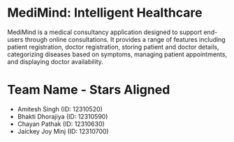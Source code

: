 # MediMind: Intelligent Healthcare

MediMind is a medical consultancy application designed to support end-users through online consultations. It provides a range of features including patient registration, doctor registration, storing patient and doctor details, categorizing diseases based on symptoms, managing patient appointments, and displaying doctor availability.

# Team Name - Stars Aligned

- Amitesh Singh (ID: 12310520)
- Bhakti Dhorajiya (ID: 12310590)
- Chayan Pathak (ID: 12310630)
- Jaickey Joy Minj (ID: 12310700)